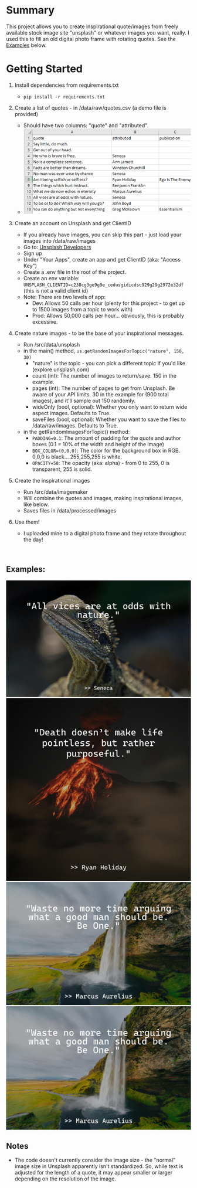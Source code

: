 # Summary
This project allows you to create inspirational quote/images from freely available stock image site "unsplash" or whatever images you want, really. I used this to fill an old digital photo frame with rotating quotes. See the [Examples](#examples) below.

# Getting Started
1. Install dependencies from requirements.txt
    - `pip install -r requirements.txt`

2. Create a list of quotes - in /data/raw/quotes.csv (a demo file is provided)
    - Should have two columns: "quote" and "attributed".
    - <img src="./readme-images/quotes-data.PNG">

3. Create an account on Unsplash and get ClientID
    - If you already have images, you can skip this part - just load your images into /data/raw/images
    - Go to: [Unsplash Developers](https://unsplash.com/developers)
    - Sign up
    - Under "Your Apps", create an app and get ClientID (aka: "Access Key")
    - Create a .env file in the root of the project.
    - Create an env variable: `UNSPLASH_CLIENTID=c238cg3ge9g9e_cedusgidicdsc929g29g2972e32df` (this is not a valid client id)
    - Note: There are two levels of app:
        - Dev: Allows 50 calls per hour (plenty for this project - to get up to 1500 images from a topic to work with)
        - Prod: Allows 50,000 calls per hour... obviously, this is probably excessive.

4. Create nature images - to be the base of your inspirational messages.
    - Run /src/data/unsplash
    - in the main() method, `us.getRandomImagesForTopic("nature", 150, 30)`
        - "nature" is the topic - you can pick a different topic if you'd like (explore unsplash.com)
        - count (int): The number of images to return/save. 150 in the example. 
        - pages (int): The number of pages to get from Unsplash. Be aware of your API limits. 30 in the example for (900 total images), and it'll sample out 150 randomly.
        - wideOnly (bool, optional): Whether you only want to return wide aspect images. Defaults to True.
        - saveFiles (bool, optional): Whether you want to save the files to /data/raw/images. Defaults to True.
    - in the getRandomImagesForTopic() method:
        - `PADDING=0.1`: The amount of padding for the quote and author boxes (0.1 = 10% of the width and height of the image)
        - `BOX_COLOR=(0,0,0)`: The color for the background box in RGB. 0,0,0 is black... 255,255,255 is white. 
        - `OPACITY=50`: The opacity (aka: alpha) - from 0 to 255, 0 is transparent, 255 is solid. 

5. Create the inspirational images
    - Run /src/data/imagemaker
    - Will combine the quotes and images, making inspirational images, like below. 
    - Saves files in /data/processed/images

6. Use them!
    - I uploaded mine to a digital photo frame and they rotate throughout the day!
<br>

## Examples:
<img src="./readme-images/_7pntVTqEoo.jpg">
<img src="./readme-images/0YG1nfI77T4.jpg">
<img src="./readme-images/9Nn21mIKP1w.jpg">
<img src="./readme-images/9Nn21mIKP1w.jpg">


## Notes
- The code doesn't currently consider the image size - the "normal" image size in Unsplash apparently isn't standardized. So, while text is adjusted for the length of a quote, it may appear smaller or larger depending on the resolution of the image. 